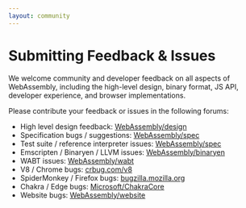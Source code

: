 ```yaml
---
layout: community
---
```


# Submitting Feedback & Issues

We welcome community and developer feedback on all aspects of WebAssembly, including the high-level design, binary format, JS API, developer experience, and browser implementations.


Please contribute your feedback or issues in the following forums:

  - High level design feedback: [WebAssembly/design][]
  - Specification bugs / suggestions: [WebAssembly/spec][]
  - Test suite / reference interpreter issues: [WebAssembly/spec][]
  - Emscripten / Binaryen / LLVM issues: [WebAssembly/binaryen][]
  - WABT issues: [WebAssembly/wabt][]
  - V8 / Chrome bugs: [crbug.com/v8][]
  - SpiderMonkey / Firefox bugs: [bugzilla.mozilla.org][]
  - Chakra / Edge bugs: [Microsoft/ChakraCore][]
  - Website bugs: [WebAssembly/website][]

[WebAssembly/design]: https://github.com/WebAssembly/design
[WebAssembly/spec]: https://github.com/WebAssembly/spec
[WebAssembly/binaryen]: https://github.com/WebAssembly/binaryen
[WebAssembly/wabt]: https://github.com/WebAssembly/wabt
[crbug.com/v8]: https://bugs.chromium.org/p/v8/issues/entry?template=WASM%20issue
[bugzilla.mozilla.org]: https://bugzilla.mozilla.org/enter_bug.cgi?component=JavaScript%20Engine&product=Core
[Microsoft/ChakraCore]: https://github.com/Microsoft/ChakraCore/issues/new
[WebAssembly/website]: https://github.com/WebAssembly/website

